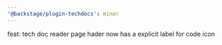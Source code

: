 ```yaml
---
'@backstage/plugin-techdocs': minor
---
```


feat: tech doc reader page hader now has a explicit label for code icon
